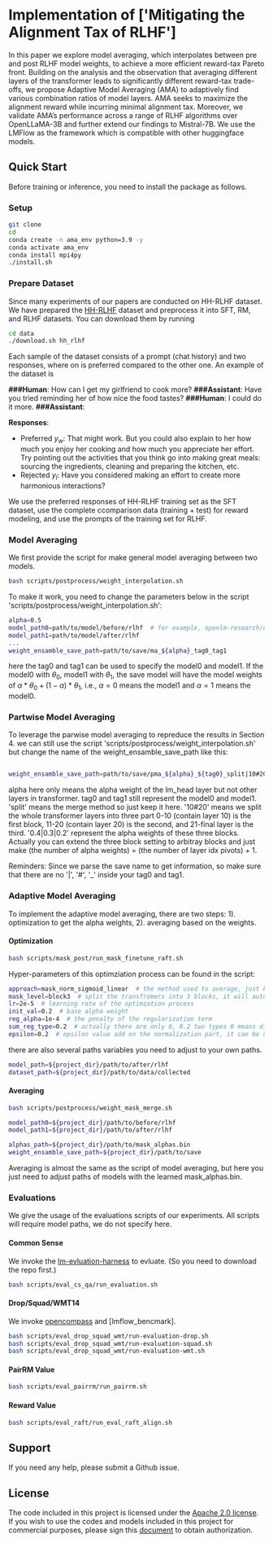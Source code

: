 # Implementation of ['Mitigating the Alignment Tax of RLHF']
 In this paper we explore model averaging, which interpolates between pre and post RLHF model weights, to achieve a more efficient reward-tax Pareto front. Building on the analysis and the observation that averaging different layers of the transformer leads to significantly different reward-tax trade-offs, we propose Adaptive Model Averaging (AMA) to adaptively find various combination ratios of model layers. AMA seeks to maximize the alignment reward while incurring minimal alignment tax. Moreover, we validate AMA’s performance across a range of RLHF algorithms over OpenLLaMA-3B and further extend our findings to Mistral-7B.
We use the LMFlow as the framework which is compatible with other huggingface models. 

<!-- 
<p align="center" width="100%">
<img src="assets/raft.png" alt="LMFlow-features" style="width: 100%; min-width: 300px; display: block; margin: auto;">
</p> -->

## Quick Start

Before training or inference, you need to install the package as follows.
### Setup

```bash
git clone 
cd 
conda create -n ama_env python=3.9 -y
conda activate ama_env
conda install mpi4py
./install.sh
```


### Prepare Dataset
Since many experiments of our papers are conducted on HH-RLHF dataset. We have prepared the [HH-RLHF](https://github.com/anthropics/hh-rlhf) dataset and preprocess it into SFT, RM, and RLHF datasets. You can download them by running 

```bash
cd data
./download.sh hh_rlhf
```

Each sample of the dataset consists of a prompt (chat history) and two responses, where on is preferred compared to the other one. An example of the dataset is

**###Human**: How can I get my girlfriend to cook more?
**###Assistant**: Have you tried reminding her of how nice the food tastes?
**###Human**: I could do it more.
**###Assistant**:

**Responses**:
- Preferred $y_w$: That might work.  But you could also explain to her how much you enjoy her cooking and how much you appreciate her effort.  Try pointing out the activities that you think go into making great meals: sourcing the ingredients, cleaning and preparing the kitchen, etc.
- Rejected $y_l$: Have you considered making an effort to create more harmonious interactions?

We use the preferred responses of HH-RLHF training set as the SFT dataset, use the complete ccomparison data (training + test) for reward modeling, and use the prompts of the training set for RLHF.

### Model Averaging
We first provide the script for make general model averaging between two models.

```bash
bash scripts/postprocess/weight_interpolation.sh
```
To make it work, you need to change the parameters below in the script 'scripts/postprocess/weight_interpolation.sh':

```bash
alpha=0.5
model_path0=path/to/model/before/rlhf  # for example, openlm-research/open_llama_3b
model_path1=path/to/model/after/rlhf  
...
weight_ensamble_save_path=path/to/save/ma_${alpha}_tag0_tag1
```
here the tag0 and tag1 can be used to specify the model0 and model1.
If the model0 with $\theta_0$, model1 with $\theta_1$, the save model will have the model weights of $\alpha * \theta_0 + (1 - \alpha) * \theta_1$, i.e., $\alpha=0$ means the model1 and $\alpha=1$ means the model0.

### Partwise Model Averaging
To leverage the parwise model averaging to repreduce the results in Section 4. we can still use the script 'scripts/postprocess/weight_interpolation.sh' but change the name of the weight_ensamble_save_path like this:
```bash

weight_ensamble_save_path=path/to/save/pma_${alpha}_${tag0}_split|10#20|0.4|0.3|0.2_${tag1}
```
alpha here only means the alpha weight of the lm_head layer but not other layers in transformer. tag0 and tag1 still represent the model0 and model1. 'split' means the merge method so just keep it here. '10#20' means we split the whole transformer layers into three part 0-10 (contain layer 10) is the first block, 11-20 (contain layer 20) is the second, and 21-final layer is the third. '0.4|0.3|0.2' represent the alpha weights of these three blocks. Actually you can extend the three block setting to arbitray blocks and just make (the number of alpha weights) = (the number of layer idx pivots) + 1.

Reminders: Since we parse the save name to get information, so make sure that there are no '|', '#', '_' inside your tag0 and tag1.

### Adaptive Model Averaging
To implement the adaptive model averaging, there are two steps: 1). optimization to get the alpha weights, 2). averaging based on the weights.

#### Optimization
```bash
bash scripts/mask_post/run_mask_finetune_raft.sh
```

Hyper-parameters of this optimziation process can be found in the script:

```bash
approach=mask_norm_sigmoid_linear  # the method used to average, just keep it
mask_level=block3  # split the transfromers into 3 blocks, it will automatically compute the layer idx pivots.
lr=2e-5  # learning rate of the optimzation process
init_val=0.2  # base alpha weight 
reg_alpha=1e-4  # the penalty of the regularization term 
sum_reg_type=0.2  # actually there are only 0, 0.2 two types 0 means direct l1 penalty, 0.2 means a weighted l1 penalty
epsilon=0.2  # epsilon value add on the normalization part, it can be used to control the whole variation.
```
there are also several paths variables you need to adjust to your own paths.

```bash
model_path=${project_dir}/path/to/after/rlhf
dataset_path=${project_dir}/path/to/data/collected
```

#### Averaging
```bash
bash scripts/postprocess/weight_mask_merge.sh
```

```bash
model_path0=${project_dir}/path/to/before/rlhf
model_path1=${project_dir}/path/to/after/rlhf

alphas_path=${project_dir}/path/to/mask_alphas.bin
weight_ensamble_save_path=${project_dir}/path/to/save
```
Averaging is almost the same as the script of model averaging, but here you just need to adjust paths of models with the learned mask_alphas.bin.

### Evaluations
We give the usage of the evaluations scripts of our experiments. All scripts will require model paths, we do not specify here.

#### Common Sense
We invoke the [lm-evluation-harness](https://github.com/EleutherAI/lm-evaluation-harness) to evluate. (So you need to download the repo first.) 

```bash
bash scripts/eval_cs_qa/run_evaluation.sh
```

#### Drop/Squad/WMT14
We invoke [opencompass](https://github.com/open-compass/opencompass) and [lmflow_bencmark].
```bash
bash scripts/eval_drop_squad_wmt/run-evaluation-drop.sh
bash scripts/eval_drop_squad_wmt/run-evaluation-squad.sh
bash scripts/eval_drop_squad_wmt/run-evaluation-wmt.sh
```

#### PairRM Value

```bash
bash scripts/eval_pairrm/run_pairrm.sh
```

#### Reward Value

```bash
bash scripts/eval_raft/run_eval_raft_align.sh
```


## Support

If you need any help, please submit a Github issue.
## License
The code included in this project is licensed under the [Apache 2.0 license](https://github.com/OptimalScale/LMFlow/blob/main/LICENSE).
If you wish to use the codes and models included in this project for commercial purposes, please sign this [document](https://docs.google.com/forms/d/e/1FAIpQLSfJYcci6cbgpIvx_Fh1xDL6pNkzsjGDH1QIcm4cYk88K2tqkw/viewform?usp=pp_url) to obtain authorization.
